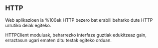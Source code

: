 ## HTTP

Web aplikazioen ia %100ek HTTP bezero bat erabili beharko dute HTTP urrutiko deiak egiteko.

HTTPClient moduluak, beharrezko interfaze guztiak edukitzeaz gain, erraztasun ugari ematen ditu testak egiteko orduan.



